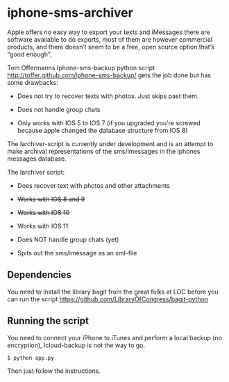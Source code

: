 iphone-sms-archiver
==========================================
Apple offers no easy way to export your texts and iMessages there are software available to do exports, most of them are however commercial products, and there doesn’t seem to be a free, open source option that’s “good enough”.

Tom Offermanns Iphone-sms-backup python script http://toffer.github.com/iphone-sms-backup/ gets the job done but has some drawbacks:

* Does not try to recover texts with photos. Just skips past them.

* Does not handle group chats

* Only works with IOS 5 to IOS 7 (if you upgraded you're screwed because apple changed the database structure from IOS 8)

The Iarchiver-script is currently under development and is an attempt to make archival representations of the sms/imessages in the iphones messages database. 

The Iarchiver script:

* Does recover text with photos and other attachments 

* ~~Works with IOS 8 and 9~~ 

* ~~Works with IOS 10~~ 

* Works with IOS 11 

* Does NOT handle group chats (yet) 

* Spits out the sms/imessage as an xml-file 

Dependencies
-------------------
You need to install the library bagit from the great folks at LOC before you can run the script  https://github.com/LibraryOfCongress/bagit-python

Running the script
-------------------
You need to connect your iPhone to iTunes and perform a local backup (no encryption), Icloud-backup is not the way to go.

    $ python app.py

Then just follow the instructions. 

